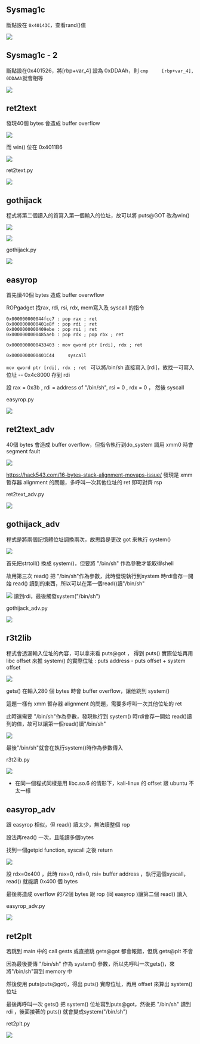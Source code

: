 ## Sysmag1c

斷點設在 `0x40143C`，查看rand()值  

![](https://hackmd.io/_uploads/H1-sqKojn.png)

## Sysmag1c - 2 


斷點設在0x401526，將[rbp+var_4] 設為 0xDDAAh，則 `cmp     [rbp+var_4], 0DDAAh`就會相等  

![](https://hackmd.io/_uploads/SydQyqssn.png)


## ret2text

發現40個 bytes 會造成 buffer overflow  

![](https://hackmd.io/_uploads/B1Bdhbho3.png)

而 win() 位在 0x4011B6   

![](https://hackmd.io/_uploads/BJCHTbhsn.png)

ret2text.py

![](https://hackmd.io/_uploads/Skw9qwz32.png)


## gothijack

程式將第二個讀入的質寫入第一個輸入的位址，故可以將 puts@GOT 改為win()

![](https://hackmd.io/_uploads/HyBEvC3o3.png)

![](https://hackmd.io/_uploads/rJB8PR2j3.png)



gothijack.py

![](https://hackmd.io/_uploads/SykSGufh2.png)


## easyrop

首先讀40個 bytes 造成 buffer overwflow

ROPgadget 找rax, rdi, rsi, rdx, mem寫入及 syscall 的指令

```
0x000000000044fcc7 : pop rax ; ret
0x0000000000401e8f : pop rdi ; ret
0x0000000000409ebe : pop rsi ; ret
0x0000000000485aeb : pop rdx ; pop rbx ; ret

0x0000000000433403 : mov qword ptr [rdi], rdx ; ret

0x0000000000401C44     syscall  
```
`mov qword ptr [rdi], rdx ; ret ` 可以將/bin/sh 直接寫入 [rdi]，故找一可寫入位址 -- 0x4c8000 存到 rdi

設 rax = 0x3b , rdi = address of "/bin/sh", rsi = 0 , rdx = 0 ， 然後 syscall

easyrop.py

![](https://hackmd.io/_uploads/Hk_gr_fh2.png)





## ret2text_adv

40個 bytes 會造成 buffer overflow，但指令執行到do_system 調用 xmm0 時會 segment fault

![](https://hackmd.io/_uploads/H1PixKMh2.png)


https://hack543.com/16-bytes-stack-alignment-movaps-issue/
發現是 xmm 暫存器 alignment 的問題，多呼叫一次其他位址的 ret 即可對齊 rsp

ret2text_adv.py

![](https://hackmd.io/_uploads/HJ-veYf2n.png)


## gothijack_adv

程式是將兩個記憶體位址調換兩次，故思路是更改 got 來執行 system()

![](https://hackmd.io/_uploads/HJFpXFMn3.png)

首先把strtoll() 換成 system()，但要將 "/bin/sh" 作為參數才能取得shell

故用第三次 read() 把  "/bin/sh"作為參數，此時發現執行到system 時rdi會存一開始 read() 讀到的東西，所以可以在第一個read()讀"/bin/sh"

![](https://hackmd.io/_uploads/Byqy0tG3n.png)
讀到rdi，最後觸發system("/bin/sh")

gothijack_adv.py

![](https://hackmd.io/_uploads/rkSkQtznh.png)


## r3t2lib

程式會透漏輸入位址的內容，可以拿來看 puts@got ， 得到 puts() 實際位址再用 libc offset 來推 system() 的實際位址 : puts address - puts offset + system offset

![](https://hackmd.io/_uploads/BkVa15M2h.png)


gets() 在輸入280 個 bytes 時會 buffer overflow，讓他跳到 system()

這題一樣有 xmm 暫存器 alignment 的問題，需要多呼叫一次其他位址的 ret

此時還需要 "/bin/sh"作為參數，發現執行到 system() 時rdi會存一開始 read()讀到的值，故可以讓第一個read()讀"/bin/sh"

![](https://hackmd.io/_uploads/H1YylcGn2.png)  

最後"/bin/sh"就會在執行system()時作為參數傳入


r3t2lib.py

![](https://hackmd.io/_uploads/SyOdPFG33.png)


* 在同一個程式同樣是用 libc.so.6 的情形下，kali-linux 的 offset 跟 ubuntu 不太一樣



## easyrop_adv

跟 easyrop 相似，但 read() 讀太少，無法讀整個 rop

設法再read() 一次，且能讀多個bytes

找到一個getpid function, syscall 之後 return

![](https://hackmd.io/_uploads/BkrHwqMnh.png)


設 rdx=0x400 ，此時  rax=0, rdi=0, rsi= buffer address ，執行這個syscall，read() 就能讀 0x400 個 bytes

最後將造成 overflow 的72個 bytes 跟 rop (同 easyrop )讓第二個 read() 讀入

easyrop_adv.py

![](https://hackmd.io/_uploads/rJzl_cG3h.png)

## ret2plt


若跳到 main 中的 call gests 或直接跳 gets@got 都會報錯，但跳 gets@plt 不會

因為最後要傳 "/bin/sh" 作為 system() 參數，所以先呼叫一次gets()，來將"/bin/sh"寫到 memory 中

然後使用 puts(puts@got)，得出 puts() 實際位址，再用 offset 來算出 system() 位址

最後再呼叫一次 gets() 把 system() 位址寫到puts@got，然後把 "/bin/sh" 讀到 rdi ，後面接著的 puts() 就會變成system("/bin/sh")

ret2plt.py

![](https://hackmd.io/_uploads/SJv8i5Gn2.png)

